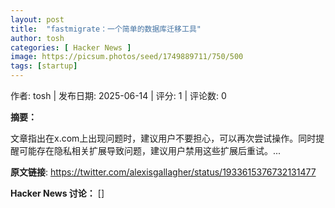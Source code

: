 ```yaml
---
layout: post
title:  "fastmigrate：一个简单的数据库迁移工具"
author: tosh
categories: [ Hacker News ]
image: https://picsum.photos/seed/1749889711/750/500
tags: [startup]
---
```


作者: tosh | 发布日期: 2025-06-14 | 评分: 1 | 评论数: 0

**摘要：**

文章指出在x.com上出现问题时，建议用户不要担心，可以再次尝试操作。同时提醒可能存在隐私相关扩展导致问题，建议用户禁用这些扩展后重试。...

**原文链接**: https://twitter.com/alexisgallagher/status/1933615376732131477

**Hacker News 讨论：**
[]

